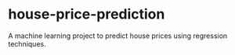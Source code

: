 # house-price-prediction
A machine learning project to predict house prices using regression techniques.
